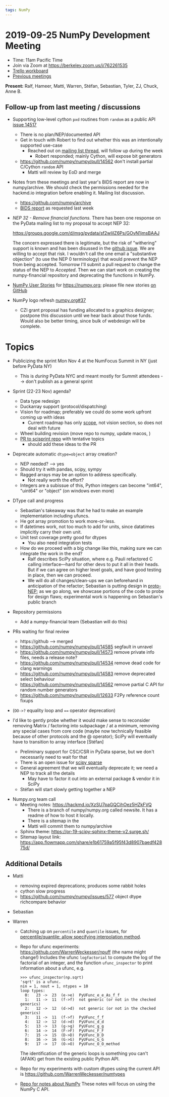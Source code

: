 ```yaml
---
tags: NumPy
---
```


# 2019-09-25 NumPy Development Meeting

- Time: 11am Pacific Time
- Join via Zoom at https://berkeley.zoom.us/j/762261535
- [Trello workboard](https://trello.com/b/Azg4fYZH/numpy-at-bids)
- [Previous meetings](https://github.com/numpy/archive/tree/master/status_meetings)

**Present:** Ralf, Hameer, Matti, Warren, Stéfan, Sebastian, Tyler, ZJ, Chuck, Anne B.


## Follow-up from last meeting / discussions


- Supporting low-level cython `pxd` routines from `random` as a public API [issue 14517](https://github.com/numpy/numpy/issues/14517)
  - There is no plan/NEP/documented API
  - Get in touch with Robert to find out whether this was an intentionally supported use-case
      - Reached out on [mailing list thread](https://mail.python.org/pipermail/numpy-discussion/2019-September/080089.html), will follow up during the week
          - Robert responded; mainly Cython, will expose bit generators
  - https://github.com/numpy/numpy/pull/14562
    don't install partial C/Cython `random` API
    - Matti will review by EoD and merge

- Notes from these meetings and last year's BIDS report are now in numpy/archive. We should check the permissions needed for the hackmd.io integration before enabling it. Mailing list discussion.
    - https://github.com/numpy/archive
    - [BIDS report](https://github.com/BIDS-numpy/docs/tree/master/reports) as requested last week

- *NEP 32 - Remove financial functions.*
There has been one response on the PyData mailing list to my proposal to accept NEP 32:

    https://groups.google.com/d/msg/pydata/sf2wIiIZ6Ps/GOvN1jmsBAAJ

  The concern expressed there is legitimate, but the risk of "withering" support is known and has been disussed in the [github issue](https://github.com/numpy/numpy/issues/2880).  We are willing to accept that risk.  I wouldn't call the one email a "substantive objection" (to use the NEP 0 terminology) that would prevent the NEP from being accepted.  Tomorrow I'll submit a pull request to change the status of the NEP to *Accepted*.  Then we can start work on creating the numpy-financial repository and deprecating the functions in NumPy.

- [NumPy User Stories](https://mail.python.org/pipermail/numpy-discussion/2019-September/080066.html) for https://numpy.org; please file new stories [on GitHub](https://github.com/numpy/numpy.org/issues/42)

- NumPy logo refresh [numpy.org#37](https://github.com/numpy/numpy.org/issues/37)
    - CZI grant proposal has funding allocated to a graphics designer; postpone this discussion until we hear back about those funds. Would also be better timing, since bulk of webdesign will be complete.


# Topics

- Publicizing the sprint Mon Nov 4 at the NumFocus Summit in NY (just before PyData NY)
  - This is _during_ PyData NYC and meant mostly for Summit attendees --> don't publish as a general sprint

- Sprint (22-23 Nov) agenda?
    - Data type redesign
    - Duckarray support (protocol/dispatching)
    - Vision for roadmap; preferably we could do some work upfront coming up with ideas
        - Current roadmap has only [scope](https://numpy.org/neps/scope.html), not vision section, so does not deal with future
    - Wheel building revision (move repo to numpy, update macos, )
    - [PR to scisprint repo](https://github.com/scisprints/scisprints/pull/6) with tentative topics
      - should add these ideas to the PR

- Deprecate automatic `dtype=object` array creation?
  - NEP needed? --> yes
  - Should try it with pandas, scipy, sympy
  - Ragged arrays may be an option to address specifically.
    - Not really worth the effort?
  - Integers are a subissue of this, Python integers can become "int64", "uint64" or "object" (on windows even more)

- DType call and progress
    - Sebastian's takeaway was that he had to make an example implementation including ufuncs.
    - He got array promotion to work more-or-less.
    - If datetimes work, not too much to add for units, since datatimes implicitly carry their own unit.
    - Unit test coverage pretty good for dtypes
        - You also need integration tests
    - How do we proceed with a big change like this, making sure we can integrate the work in the end?
        - Ralf describes SciPy situation, where e.g. Pauli refactored C calling interface—hard for other devs to put it all in their heads.  But if we can agree on higher level goals, and have good testing in place, then we can proceed.
        - We will do all changes/clean-ups we can beforehand in anticipation of the refactor; Sebastian is putting design in [proto-NEP](https://hackmd.io/kxuh15QGSjueEKft5SaMug); as we go along, we showcase portions of the code to probe for design flaws; experimental work is happening on Sebastian's public branch

- Repository permissions
  - Add a numpy-financial team (Sebastian will do this)

- PRs waiting for final review
  - https://github --> merged
  - https://github.com/numpy/numpy/pull/14585
    segfault in unravel
  - https://github.com/numpy/numpy/pull/14573
    remove private info files, needs a release note?
  - https://github.com/numpy/numpy/pull/14534
    remove dead code for clang warnings
  - https://github.com/numpy/numpy/pull/14583
    remove deprecated select behaviour
  - https://github.com/numpy/numpy/pull/14562
    remove partial C API for random number generators
  - https://github.com/numpy/numpy/pull/12633
    F2Py reference count fixups 

- (`OO->?` equality loop and `==` operator deprecation)

- I'd like to gently probe whether it would make sense to reconsider removing Matrix / factoring into subpackage / at a minimum, removing any special cases from core code (maybe now technically feasible because of other protocols and the @ operator); SciPy will eventually have to transition to array interface [Stéfan]
  - Preliminary support for CSC/CSR in PyData sparse,
    but we don't necessarily need to wait for that
  - There is an open issue for [scipy sparse](https://github.com/scipy/scipy/issues/8195)
  - General agreement that we will eventually deprecate it; we need a NEP to track all the details
      - May have to factor it out into an external package & vendor it in SciPy
  - Stéfan will start slowly getting together a NEP

* Numpy.org team call
    * Meeting notes: https://hackmd.io/XzSU7paGQCihOez5HZkFVQ
        * There is a branch of numpy/numpy.org called newsite. It has a readme of how to host it locally.
        * There is a sitemap in the
        * Matti will commit them to numpy/archive
    * Sphinx theme: https://pr-19-scipy-sphinx-theme-v2.surge.sh/
    * Sitemap layout link: https://app.flowmapp.com/share/e1b61759a5f95f43d8907baedf42875d/


## Additional Details

- Matti
  - removing expired deprecations; produces some rabbit holes
  - cython slow progress
  - https://github.com/numpy/numpy/issues/577 object dtype richcompare behavior

- Sebastian

- Warren
  - Catching up on `percentile` and `quantile` issues, for [percentile/quantile: allow specifying interpolation method](https://trello.com/c/hCo6o7kK/94-percentile-quantile-allow-specifying-interpolation-method).
  - Repo for ufunc experiments: https://github.com/WarrenWeckesser/npuff (the name might change!)
    Includes the ufunc `logfactorial` to compute the log of the factorial of an integer, and the function `ufunc_inspector` to print information about a ufunc, e.g.

    ```
    >>> ufunc_inspector(np.sqrt)
    'sqrt' is a ufunc.
    nin = 1, nout = 1, ntypes = 10
    loop types:
      0:   23 ->  23  (e->e)  PyUFunc_e_e_As_f_f
      1:   11 ->  11  (f->f)  not generic (or not in the checked generics)
      2:   12 ->  12  (d->d)  not generic (or not in the checked generics)
      3:   11 ->  11  (f->f)  PyUFunc_f_f
      4:   12 ->  12  (d->d)  PyUFunc_d_d
      5:   13 ->  13  (g->g)  PyUFunc_g_g
      6:   14 ->  14  (F->F)  PyUFunc_F_F
      7:   15 ->  15  (D->D)  PyUFunc_D_D
      8:   16 ->  16  (G->G)  PyUFunc_G_G
      9:   17 ->  17  (O->O)  PyUFunc_O_O_method
    ```

    The identification of the generic loops is something you can't (AFAIK) get from the existing public Python API.
    
  - Repo for my experiments with custom dtypes using the current API is https://github.com/WarrenWeckesser/numtypes
  - [Repo for notes about NumPy](https://github.com/WarrenWeckesser/numpy-notes)
    These notes will focus on using the NumPy C API.

